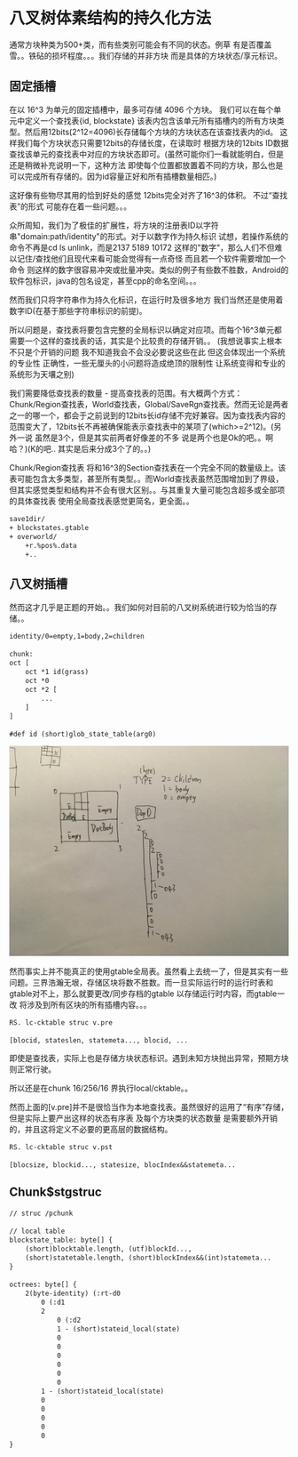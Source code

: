 
# 八叉树体素结构的持久化方法

通常方块种类为500+类，而有些类别可能会有不同的状态。例草 有是否覆盖雪。。铁砧的损坏程度。。。我们存储的并非方块 而是具体的方块状态/享元标识。

## 固定插槽

在以 16^3 为单元的固定插槽中，最多可存储 4096 个方块。
我们可以在每个单元中定义一个查找表{id, blockstate} 该表内包含该单元所有插槽内的所有方块类型。然后用12bits(2^12=4096)长存储每个方块的方块状态在该查找表内的id。
这样我们每个方块状态只需要12bits的存储长度，在读取时 根据方块的12bits ID数据 查找该单元的查找表中对应的方块状态即可。(虽然可能你们一看就能明白，但是还是稍微补充说明一下，这种方法 即使每个位置都放置着不同的方块，那么也是可以完成所有存储的。因为id容量正好和所有插槽数量相匹。)

这好像有些物尽其用的恰到好处的感觉 12bits完全对齐了16^3的体积。
不过“查找表”的形式 可能存在着一些问题。。。

众所周知，我们为了极佳的扩展性，将方块的注册表ID以字符串"domain:path/identity"的形式。对于以数字作为持久标识 试想，若操作系统的命令不再是cd ls unlink，而是2137 5189 10172 这样的"数字"，那么人们不但难以记住/查找他们且现代来看可能会觉得有一点奇怪 而且若一个软件需要增加一个命令 则这样的数字很容易冲突或批量冲突。类似的例子有些数不胜数，Android的软件包标识，java的包名设定，甚至cpp的命名空间。。。

然而我们只将字符串作为持久化标识，在运行时及很多地方 我们当然还是使用着数字ID(在基于那些字符串标识的前提)。

所以问题是，查找表将要包含完整的全局标识以确定对应项。而每个16^3单元都需要一个这样的查找表的话，其实是个比较贵的存储开销。。
(我想说事实上根本不只是个开销的问题 我不知道我会不会没必要说这些在此 但这会体现出一个系统的专业性 正确性，一些无厘头的小问题将造成绝顶的限制性 让系统变得和专业的系统形为天壤之别)

我们需要降低查找表的数量 - 提高查找表的范围。有大概两个方式：Chunk/Region查找表，World查找表，Global/SaveRgn查找表。然而无论是两者之一的哪一个，都会于之前说到的12bits长id存储不完好兼容。因为查找表内容的范围变大了，12bits长不再被确保能表示查找表中的某项了(which>=2^12)。(另外一说 虽然是3个，但是其实前两者好像差的不多 说是两个也是Ok的吧。。啊哈？)(K的吧.. 其实是后来分成3个了的。。)

Chunk/Region查找表 将和16^3的Section查找表在一个完全不同的数量级上。该表可能包含太多类型，甚至所有类型。。而World查找表虽然范围增加到了界级，但其实感觉类型和结构并不会有很大区别。。与其重复大量可能包含超多或全部项的具体查找表 使用全局查找表感觉更简名，更全面。。

```
save1dir/
+ blockstates.gtable
+ overworld/
    +r.%pos%.data
    +..

```

## 八叉树插槽

然而这才几乎是正题的开始。。我们如何对目前的八叉树系统进行较为恰当的存储。。

```
identity/0=empty,1=body,2=children

chunk:
oct [
    oct *1 id(grass)
    oct *0
    oct *2 [
        ...
    ]
]

#def id (short)glob_state_table(arg0)

```

![octstruc](IMG_2941.JPG)

然而事实上并不能真正的使用gtable全局表。虽然看上去统一了，但是其实有一些问题。三界浩瀚无垠，存储区块将数不胜数。而一旦实际运行时的运行时表和gtable对不上，那么就要更改/同步存档的gtable 以存储运行时内容，而gtable一改 将涉及到所有区块的所有插槽内容。。。

```
RS. lc-cktable struc v.pre

[blocid, stateslen, statemeta..., blocid, ...

```

即使是查找表，实际上也是存储方块状态标识。遇到未知方块抛出异常，预期方块则正常行驶。

所以还是在chunk 16/256/16 界执行local/cktable。。

然而上面的[v.pre]并不是很恰当作为本地查找表。虽然很好的运用了“有序”存储，但是实际上要产出这样的状态有序表 及每个方块类的状态数量 是需要额外开销的，并且这将定义不必要的更高层的数据结构。


```
RS. lc-cktable struc v.pst

[blocsize, blockid..., statesize, blocIndex&&statemeta...

```

## Chunk$stgstruc

```
// struc /pchunk

// local table
blockstate_table: byte[] {
    (short)blocktable.length, (utf)blockId...,
    (short)statetable.length, (short)blockIndex&&(int)statemeta...
}

octrees: byte[] {
    2(byte-identity) (:rt-d0
        0 (:d1
        2
            0 (:d2
            1 - (short)stateid_local(state)
            0
            0
            0
            0
            0
            0
        1 - (short)stateid_local(state)
        0
        0
        0
        0
        0
}

```